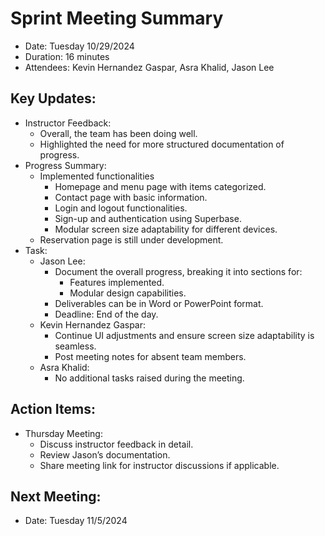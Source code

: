 # Sprint Meeting Summary
- Date: Tuesday 10/29/2024
- Duration: 16 minutes
- Attendees: Kevin Hernandez Gaspar, Asra Khalid, Jason Lee

## Key Updates:
  - Instructor Feedback:
    - Overall, the team has been doing well.
    - Highlighted the need for more structured documentation of progress.
  - Progress Summary:
    - Implemented functionalities
      - Homepage and menu page with items categorized.
      - Contact page with basic information.
      - Login and logout functionalities.
      - Sign-up and authentication using Superbase.
      - Modular screen size adaptability for different devices.
    - Reservation page is still under development.
  - Task:
    - Jason Lee:
      - Document the overall progress, breaking it into sections for:
        - Features implemented.
        - Modular design capabilities.
      - Deliverables can be in Word or PowerPoint format.
      - Deadline: End of the day.
    - Kevin Hernandez Gaspar:
      - Continue UI adjustments and ensure screen size adaptability is seamless.
      - Post meeting notes for absent team members.
    - Asra Khalid:
      - No additional tasks raised during the meeting.
 ## Action Items:
  - Thursday Meeting:
      - Discuss instructor feedback in detail.
      - Review Jason’s documentation.
      - Share meeting link for instructor discussions if applicable.
 ## Next Meeting:
  - Date: Tuesday 11/5/2024
